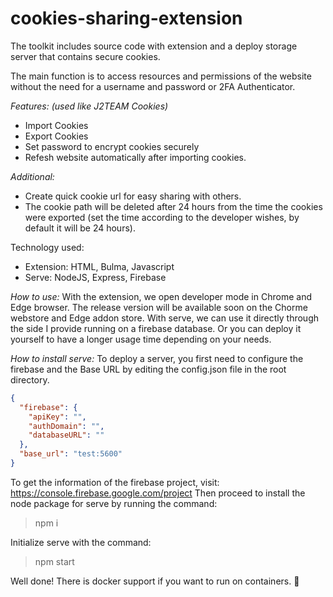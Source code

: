 # cookies-sharing-extension

The toolkit includes source code with extension and a deploy storage server that contains secure cookies.

The main function is to access resources and permissions of the website without the need for a username and password or 2FA Authenticator.

*Features: (used like J2TEAM Cookies)*
- Import Cookies
- Export Cookies
- Set password to encrypt cookies securely
- Refesh website automatically after importing cookies.

*Additional:*
- Create quick cookie url for easy sharing with others.
- The cookie path will be deleted after 24 hours from the time the cookies were exported (set the time according to the developer wishes, by default it will be 24 hours).

Technology used:
- Extension: HTML, Bulma, Javascript
- Serve: NodeJS, Express, Firebase

*How to use:*
With the extension, we open developer mode in Chrome and Edge browser. The release version will be available soon on the Chorme webstore and Edge addon store.
With serve, we can use it directly through the side I provide running on a firebase database. Or you can deploy it yourself to have a longer usage time depending on your needs.

*How to install serve:*
To deploy a server, you first need to configure the firebase and the Base URL by editing the config.json file in the root directory.

```json
{
  "firebase": {
    "apiKey": "",
    "authDomain": "",
    "databaseURL": ""
  },
  "base_url": "test:5600"
}
```

To get the information of the firebase project, visit: https://console.firebase.google.com/project
Then proceed to install the node package for serve by running the command:
> npm i

Initialize serve with the command:
> npm start

Well done!
There is docker support if you want to run on containers. 💙
